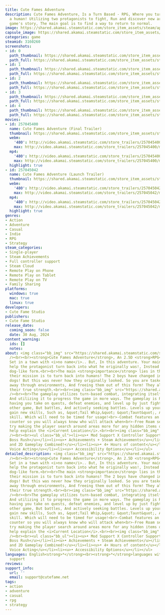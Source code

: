 ```yaml
---
title: Cute Fames Adventure
description: Cute Fames Adventure, Is a Turn Based - RPG, Where you turn back into
  a human! Utilizing two protagonists to fight, Run and discover new areas! With the
  game's story, The main goal is to find a way to return to normal.
image: https://shared.akamai.steamstatic.com/store_item_assets/steam/apps/3160260/header.jpg?t=1732227047
capsule_image: https://shared.akamai.steamstatic.com/store_item_assets/steam/apps/3160260/1d2e832d1674ccab7f242e39e44cbde46575dbfb/capsule_231x87.jpg?t=1732227047
categories: game
steamid: 3160260
screenshots:
- id: 0
  path_thumbnail: https://shared.akamai.steamstatic.com/store_item_assets/steam/apps/3160260/ss_7ba5d69ebbc303d0ac121cbcea57cac1dc51d058.600x338.jpg?t=1732227047
  path_full: https://shared.akamai.steamstatic.com/store_item_assets/steam/apps/3160260/ss_7ba5d69ebbc303d0ac121cbcea57cac1dc51d058.1920x1080.jpg?t=1732227047
- id: 1
  path_thumbnail: https://shared.akamai.steamstatic.com/store_item_assets/steam/apps/3160260/ss_4638b29ec8cb4991bf5a439099018d204191977d.600x338.jpg?t=1732227047
  path_full: https://shared.akamai.steamstatic.com/store_item_assets/steam/apps/3160260/ss_4638b29ec8cb4991bf5a439099018d204191977d.1920x1080.jpg?t=1732227047
- id: 2
  path_thumbnail: https://shared.akamai.steamstatic.com/store_item_assets/steam/apps/3160260/ss_1b5a19624e685dbeedaef58d62a3866a79d0a9ad.600x338.jpg?t=1732227047
  path_full: https://shared.akamai.steamstatic.com/store_item_assets/steam/apps/3160260/ss_1b5a19624e685dbeedaef58d62a3866a79d0a9ad.1920x1080.jpg?t=1732227047
- id: 3
  path_thumbnail: https://shared.akamai.steamstatic.com/store_item_assets/steam/apps/3160260/ss_4af0154c0f6001b0ef879c5898cbc39ba84239ad.600x338.jpg?t=1732227047
  path_full: https://shared.akamai.steamstatic.com/store_item_assets/steam/apps/3160260/ss_4af0154c0f6001b0ef879c5898cbc39ba84239ad.1920x1080.jpg?t=1732227047
- id: 4
  path_thumbnail: https://shared.akamai.steamstatic.com/store_item_assets/steam/apps/3160260/ss_34f414265f6ca2163934dc072a1c346a9bfa9794.600x338.jpg?t=1732227047
  path_full: https://shared.akamai.steamstatic.com/store_item_assets/steam/apps/3160260/ss_34f414265f6ca2163934dc072a1c346a9bfa9794.1920x1080.jpg?t=1732227047
movies:
- id: 257045400
  name: Cute Fames Adventure (Final Trailer)
  thumbnail: https://shared.akamai.steamstatic.com/store_item_assets/steam/apps/257045400/movie.293x165.jpg?t=1724450168
  webm:
    '480': http://video.akamai.steamstatic.com/store_trailers/257045400/movie480_vp9.webm?t=1724450168
    max: http://video.akamai.steamstatic.com/store_trailers/257045400/movie_max_vp9.webm?t=1724450168
  mp4:
    '480': http://video.akamai.steamstatic.com/store_trailers/257045400/movie480.mp4?t=1724450168
    max: http://video.akamai.steamstatic.com/store_trailers/257045400/movie_max.mp4?t=1724450168
  highlight: true
- id: 257045042
  name: Cute Fames Adventure (Launch Trailer)
  thumbnail: https://shared.akamai.steamstatic.com/store_item_assets/steam/apps/257045042/movie.293x165.jpg?t=1723832378
  webm:
    '480': http://video.akamai.steamstatic.com/store_trailers/257045042/movie480_vp9.webm?t=1723832378
    max: http://video.akamai.steamstatic.com/store_trailers/257045042/movie_max_vp9.webm?t=1723832378
  mp4:
    '480': http://video.akamai.steamstatic.com/store_trailers/257045042/movie480.mp4?t=1723832378
    max: http://video.akamai.steamstatic.com/store_trailers/257045042/movie_max.mp4?t=1723832378
  highlight: true
genres:
- Action
- Adventure
- Casual
- Indie
- RPG
- Strategy
steam_categories:
- Single-player
- Steam Achievements
- Full controller support
- Steam Cloud
- Remote Play on Phone
- Remote Play on Tablet
- Remote Play on TV
- Family Sharing
platforms:
  windows: true
  mac: true
  linux: true
developers:
- Cute Fame Studio
publishers:
- Cute Fame Studio
release_date:
  coming_soon: false
  date: 30 Aug, 2024
content_warning:
  ids: []
  notes:
about: <img class="bb_img" src="https://shared.akamai.steamstatic.com/store_item_assets/steam/apps/3160260/extras/AboutTheGameBanner.png?t=1732227047"
  /><br><br><strong>Cute Fames Adventure</strong>, An 2.5D <strong>RPG</strong> Adventure!
  Set in a town with <i>no name</i>.. But, In this adventure. Your main focus is to
  help the protagonist turn back into what he originally was!, Instead of this <i>cutesy</i>
  dog-like form.<br><br>The main <strong>importance</strong> lies in the cast. And
  their mission is to turn back into humans! The 2 boys have changed into some cute-looking
  dogs! But this was never how they originally looked. So you are tasked with battling
  away through environments, And freeing them out of this form! They also demonstrate
  their true strength.<br><br><img class="bb_img" src="https://shared.akamai.steamstatic.com/store_item_assets/steam/apps/3160260/extras/GameplayBanner.png?t=1732227047"
  /><br><br>The gameplay utilizes turn-based combat, integrating itself with the story,
  And utilizing it to progress the game in more ways. The gameplay is RPG-focused,
  having you take on quests, defeat enemies, and level up by just fighting like any
  other game, But battles, And actively seeking battles. Levels up your player to
  gain new skills, Such as, &quot;Tail Whip,&quot; &quot;Taunt&quot;, And a &quot;Dance&quot;
  skill. Which will need to be timed for usage!<br>-Combat features an on-screen turn
  counter so you will always know who will attack when<br>-Free Roam sections always
  try making the player search around areas more for any hidden items or places that
  help explain the <i>Current Location</i>.<br><br><img class="bb_img" src="https://shared.akamai.steamstatic.com/store_item_assets/steam/apps/3160260/extras/FeaturesBanner.png?t=1732227047"
  /><br><br><ul class="bb_ul"><li><u>• Mod Support X Controller Support/Rumble Support</u></li><li><u>•
  Boss Rush</u></li><li><u>• Achievements + Steam Achievements</u></li><li><u>• 3D
  and 2D Gameplay Combined!</u></li><li><u>• 4+ Hours of content</u></li><li><u>•
  Voice Acting</u></li><li><u>• Accessibility Options</u></li></ul>
detailed_description: <img class="bb_img" src="https://shared.akamai.steamstatic.com/store_item_assets/steam/apps/3160260/extras/AboutTheGameBanner.png?t=1732227047"
  /><br><br><strong>Cute Fames Adventure</strong>, An 2.5D <strong>RPG</strong> Adventure!
  Set in a town with <i>no name</i>.. But, In this adventure. Your main focus is to
  help the protagonist turn back into what he originally was!, Instead of this <i>cutesy</i>
  dog-like form.<br><br>The main <strong>importance</strong> lies in the cast. And
  their mission is to turn back into humans! The 2 boys have changed into some cute-looking
  dogs! But this was never how they originally looked. So you are tasked with battling
  away through environments, And freeing them out of this form! They also demonstrate
  their true strength.<br><br><img class="bb_img" src="https://shared.akamai.steamstatic.com/store_item_assets/steam/apps/3160260/extras/GameplayBanner.png?t=1732227047"
  /><br><br>The gameplay utilizes turn-based combat, integrating itself with the story,
  And utilizing it to progress the game in more ways. The gameplay is RPG-focused,
  having you take on quests, defeat enemies, and level up by just fighting like any
  other game, But battles, And actively seeking battles. Levels up your player to
  gain new skills, Such as, &quot;Tail Whip,&quot; &quot;Taunt&quot;, And a &quot;Dance&quot;
  skill. Which will need to be timed for usage!<br>-Combat features an on-screen turn
  counter so you will always know who will attack when<br>-Free Roam sections always
  try making the player search around areas more for any hidden items or places that
  help explain the <i>Current Location</i>.<br><br><img class="bb_img" src="https://shared.akamai.steamstatic.com/store_item_assets/steam/apps/3160260/extras/FeaturesBanner.png?t=1732227047"
  /><br><br><ul class="bb_ul"><li><u>• Mod Support X Controller Support/Rumble Support</u></li><li><u>•
  Boss Rush</u></li><li><u>• Achievements + Steam Achievements</u></li><li><u>• 3D
  and 2D Gameplay Combined!</u></li><li><u>• 4+ Hours of content</u></li><li><u>•
  Voice Acting</u></li><li><u>• Accessibility Options</u></li></ul>
languages: English<strong>*</strong><br><strong>*</strong>languages with full audio
  support
reviews:
support_info:
  url: ''
  email: support@cutefame.net
tags:
- action
- adventure
- casual
- rpg
- strategy
---
```


